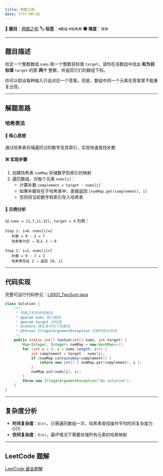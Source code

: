 ```yaml
---
title: 两数之和
date: YYYY-MM-DD
---
```


[//]: # (页面元信息)
**🔗 题目**：[两数之和](https://leetcode.cn/problems/two-sum/description/)
**🏷️ 标签**：`#数组` `#哈希表`
**🟢 难度**：`简单`

---

## 题目描述

给定一个整数数组 `nums` 和一个整数目标值 `target`，请你在该数组中找出 **和为目标值** `target` 的那 **两个** 整数，并返回它们的数组下标。

你可以假设每种输入只会对应一个答案。但是，数组中同一个元素在答案里不能重复出现。

---

## 解题思路

### 哈希表法

#### 📝 核心思想
通过哈希表存储遍历过的数字及其索引，实现快速查找补数

#### 🛠️ 实现步骤
1. 创建哈希表 `numMap` 存储数字到索引的映射
2. 遍历数组，对每个元素 `nums[i]`：
   - 计算补数 `complement = target - nums[i]`
   - 如果补数存在于哈希表中，直接返回 `[numMap.get(complement), i]`
   - 否则将当前数字和索引存入哈希表

#### 🧩 示例分析
以 `nums = [2,7,11,15]`，`target = 9` 为例：

```text
Step 1: i=0，nums[i]=2
   补数 = 9 - 2 = 7
   哈希表为空 → 存入 2 → 0

Step 2: i=1，nums[i]=7
   补数 = 9 - 7 = 2
   哈希表存在 2 → 返回 [0, 1]
```

---

## 代码实现

完整可运行代码参见：[L0001_TwoSum.java](../src/main/java/L0001_TwoSum.java)

```java
class Solution {
    /**
     * 两数之和哈希表解法
     * @param nums 输入数组
     * @param target 目标值
     * @return 满足条件的下标数组
     * @throws IllegalArgumentException 无解时抛出异常
     */
    public static int[] twoSum(int[] nums, int target) {
        Map<Integer, Integer> numMap = new HashMap<>();
        for (int i = 0; i < nums.length; i++) {
            int complement = target - nums[i];
            if (numMap.containsKey(complement)) {
                return new int[] { numMap.get(complement), i };
            }
            numMap.put(nums[i], i);
        }
        throw new IllegalArgumentException("No solution");
    }
}
```

---

## 复杂度分析

- **时间复杂度**：`O(n)`，只需遍历数组一次，哈希表查找操作平均时间复杂度为 O(1)
- **空间复杂度**：`O(n)`，最坏情况下需要存储所有元素的哈希映射

---

## LeetCode 题解

[LeetCode 最全题解](https://github.com/LjyYano/LeetCode)